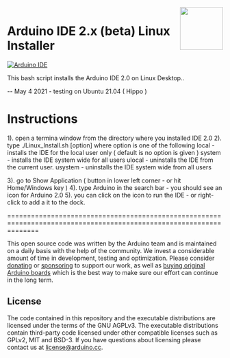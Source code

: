 <img src="https://content.arduino.cc/website/Arduino_logo_teal.svg" height="100" align="right" />

# Arduino IDE 2.x (beta) Linux Installer

[![Arduino IDE](https://github.com/arduino/arduino-ide/workflows/Arduino%20IDE/badge.svg)](https://github.com/arduino/arduino-ide/actions?query=workflow%3A%22Arduino+IDE%22)

This bash script installs the Arduino IDE 2.0 on Linux Desktop..

--  May 4 2021 - testing on Ubuntu 21.04 ( Hippo )

# Instructions

1). open a termina window from the directory where you installed IDE 2.0
2). type ./Linux_Install.sh [option] where option is one of the following
	local   - installs the IDE for the local user only ( default is no option is given )
	system  - installs the IDE system wide for all users
	ulocal  - uninstalls the IDE from the current user.
	usystem - uninstalls the IDE system wide from all users
	
3). go to Show Application ( button in lower left corner - or hit Home/Windows key )
4). type Arduino in the search bar - you should see an icon for Arduino 2.0
5). you can click on the icon to run the IDE - or right-click to add a it to the dock.

<!-- img src="file:// -->


	

====================================================================================================================


This open source code was written by the Arduino team and is maintained on a daily basis with the help of the community. We invest a considerable amount of time in development, testing and optimization. Please consider [donating](https://www.arduino.cc/en/donate/) or [sponsoring](https://github.com/sponsors/arduino) to support our work, as well as [buying original Arduino boards](https://store.arduino.cc/) which is the best way to make sure our effort can continue in the long term.

## License

The code contained in this repository and the executable distributions are licensed under the terms of the GNU AGPLv3. The executable distributions contain third-party code licensed under other compatible licenses such as GPLv2, MIT and BSD-3. If you have questions about licensing please contact us at [license@arduino.cc](mailto:license@arduino.cc).
